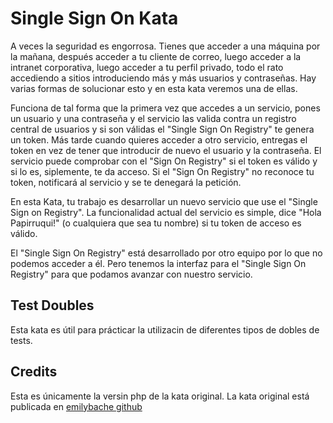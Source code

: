 # Single Sign On Kata

A veces la seguridad es engorrosa. Tienes que acceder a una máquina por la mañana, después acceder a tu cliente de correo, luego acceder a la intranet corporativa, luego acceder a tu perfil privado, todo el rato accediendo a sitios introduciendo más y más usuarios y contraseñas. Hay varias formas de solucionar esto y en esta kata veremos una de ellas.

Funciona de tal forma que la primera vez que accedes a un servicio, pones un usuario y una contraseña y el servicio las valida contra un registro central de usuarios y si son válidas el "Single Sign On Registry" te genera un token. Más tarde cuando quieres acceder a otro servicio, entregas el token en vez de tener que introducir de nuevo el usuario y la contraseña. El servicio puede comprobar con el "Sign On Registry" si el token es válido y si lo es, siplemente, te da acceso. Si el "Sign On Registry" no reconoce tu token, notificará al servicio y se te denegará la petición.

En esta Kata, tu trabajo es desarrollar un nuevo servicio que use el "Single Sign on Registry". La funcionalidad actual del servicio es simple, dice "Hola Papirruqui!" (o cualquiera que sea tu nombre) si tu token de acceso es válido.


El "Single Sign On Registry" está desarrollado por otro equipo por lo que no podemos acceder a él. Pero tenemos la interfaz para el "Single Sign On Registry" para que podamos avanzar con nuestro servicio.

## Test Doubles

Esta kata es útil para prácticar la utilizacin de diferentes tipos de dobles de tests.

## Credits

Esta es únicamente la versin php de la kata original. La kata original está publicada en [emilybache github](https://github.com/emilybache/Single-Sign-On-Kata)
